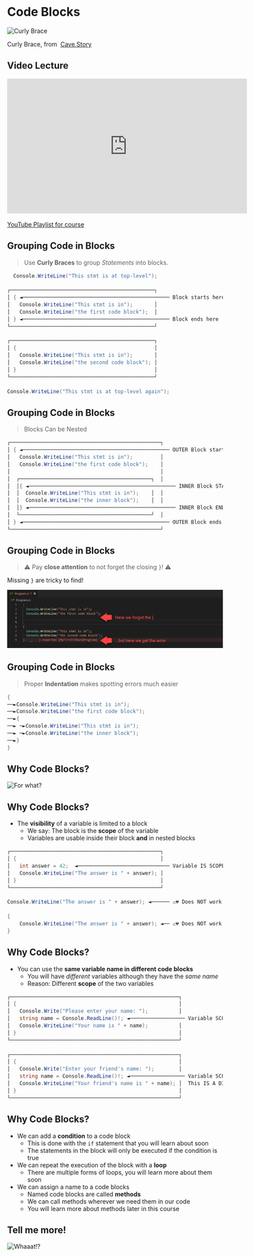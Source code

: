 # Code Blocks

![Curly Brace](https://i.kym-cdn.com/photos/images/facebook/002/374/702/714.png)

<span translate="no">Curly Brace</span>, from <span translate="no">&nbsp;[Cave Story](https://en.wikipedia.org/wiki/Cave_Story)</span>


## Video Lecture

<iframe width="560" height="315" src="https://www.youtube.com/embed/0kh5C5U2uhA" title="YouTube video player" frameborder="0" allow="accelerometer; autoplay; clipboard-write; encrypted-media; gyroscope; picture-in-picture" allowfullscreen></iframe>

[YouTube Playlist for course](https://youtube.com/playlist?list=PLhGL9p3BWHwsJN6kbQPOVZpEw2NXQXZQN)


## Grouping Code in Blocks

> Use **Curly Braces** to group *Statements* into blocks.

```cs [|1|3-8|10-15|17]
  Console.WriteLine("This stmt is at top-level");

┌───────────────────────────────────────────────┐
│ { ◄──────────────────────────────────────────────── Block starts here 
│   Console.WriteLine("This stmt is in");       │
│   Console.WriteLine("the first code block");  │
│ } ◄──────────────────────────────────────────────── Block ends here 
└───────────────────────────────────────────────┘

┌───────────────────────────────────────────────┐
│ {                                             │
│   Console.WriteLine("This stmt is in");       │
│   Console.WriteLine("the second code block"); │
│ }                                             │
└───────────────────────────────────────────────┘

Console.WriteLine("This stmt is at top-level again");
```


## Grouping Code in Blocks

> Blocks Can be Nested

```cs [|1-5,12-13|6-11]
┌─────────────────────────────────────────────────┐
│ { ◄──────────────────────────────────────────────── OUTER Block starts here 
│   Console.WriteLine("This stmt is in");         │
│   Console.WriteLine("the first code block");    │
│                                                 │
│  ┌───────────────────────────────────────────┐  │
│  │{ ◄──────────────────────────────────────────────── INNER Block STARTS here
│  │  Console.WriteLine("This stmt is in");    │  │
│  │  Console.WriteLine("the inner block");    │  │
│  │} ◄──────────────────────────────────────────────── INNER Block ENDS here
│  └───────────────────────────────────────────┘  │
│ } ◄──────────────────────────────────────────────── OUTER Block ends here 
└─────────────────────────────────────────────────┘
```


## Grouping Code in Blocks

> ⚠️ Pay **close attention** to not forget the closing `}`! ⚠️

Missing `}` are tricky to find!

![Code block error](images/CodeBlockError.png)
<!-- .element: class="fragment" -->


## Grouping Code in Blocks

> Proper **Indentation** makes spotting errors much easier

```cs [|2-4,7|5-6]
{
──►Console.WriteLine("This stmt is in");
──►Console.WriteLine("the first code block"); 
──►{
──► ─►Console.WriteLine("This stmt is in");
──► ─►Console.WriteLine("the inner block");
──►}
}
```


## Why Code Blocks?

![For what?](https://i.redd.it/c2hhyjljgks61.gif)


## Why Code Blocks?

* The <!-- .element: class="fragment" --> **visibility** of a variable is limited to a block
  * We say: The block is the **scope** of the variable
  * Variables are usable inside their block **and** in nested blocks

```cs [|1-6|8|10-12]
┌─────────────────────────────────────────────────┐
│ {                                               │
│   int answer = 42;  ◄────────────────────────────── Variable IS SCOPED to first code block
│   Console.WriteLine("The answer is " + answer); │
│ }                                               │
└─────────────────────────────────────────────────┘

Console.WriteLine("The answer is " + answer); ◄────── ⚠️💔 Does NOT work because variable answer IS NOT visible here

{
    Console.WriteLine("The answer is " + answer); ◄── ⚠️💔 Does NOT work because variable answer IS NOT visible here
}
```
<!-- .element: class="fragment" -->


## Why Code Blocks?

* You <!-- .element: class="fragment" --> can use the **same variable name in different code blocks**
  * You will have *different* variables although they have the *same name*
  * Reason: Different **scope** of the two variables

```cs [|4,12]
┌───────────────────────────────────────────────────────┐
│ {                                                     │
│   Console.Write("Please enter your name: ");          │
│   string name = Console.ReadLine()!; ◄────────────────── Variable SCOPED to first code block
│   Console.WriteLine("Your name is " + name);          │
│ }                                                     │
└───────────────────────────────────────────────────────┘

┌───────────────────────────────────────────────────────┐
│ {                                                     │
│   Console.Write("Enter your friend's name: ");        │
│   string name = Console.ReadLine()!; ◄────────────────── Variable SCOPED to second code block
│   Console.WriteLine("Your friend's name is " + name); │  This IS A DIFFERENT variable called `name`
│ }                                                     │
└───────────────────────────────────────────────────────┘
```
<!-- .element: class="fragment" -->


## Why Code Blocks?

* We <!-- .element: class="fragment" --> can add a **condition** to a code block
  * This is done with the `if` statement that you will learn about soon
  * The statements in the block will only be executed if the condition is true
* We <!-- .element: class="fragment" --> can repeat the execution of the block with a **loop**
  * There are multiple forms of loops, you will learn more about them soon
* We <!-- .element: class="fragment" --> can assign a name to a code blocks
  * Named code blocks are called **methods**
  * We can call methods wherever we need them in our code
  * You will learn more about methods later in this course


## Tell me more!

![Whaaat!?](https://c.tenor.com/VkvsmJYlumYAAAAC/whaat-huh.gif)
